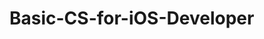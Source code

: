 # Basic-CS-for-iOS-Developer 
 

   
    
    
     
            
  
      
              
         
       
     
   
   
    
 
 
